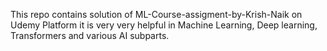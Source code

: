  This repo contains solution of ML-Course-assigment-by-Krish-Naik on Udemy Platform it is very very helpful in Machine Learning, Deep learning, Transformers and various AI subparts.
